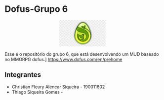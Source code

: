 # Dofus-Grupo 6


<p align="center">
  <img width="150" src="./logo.png">
</p>

Esse é o repositório do grupo 6, que está desenvolvendo um MUD baseado no MMORPG dofus.]
https://www.dofus.com/en/prehome

## Integrantes
* Christian Fleury Alencar Siqueira - 190011602
* Thiago Siqueira Gomes -
